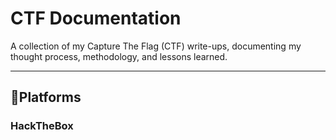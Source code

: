 # CTF Documentation

A collection of my Capture The Flag (CTF) write-ups, documenting my thought process, methodology, and lessons learned.  

---

## 📂Platforms

### HackTheBox
